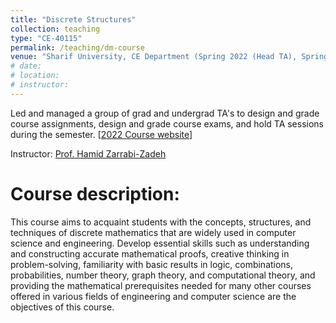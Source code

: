 ```yaml
---
title: "Discrete Structures"
collection: teaching
type: "CE-40115"
permalink: /teaching/dm-course
venue: "Sharif University, CE Department (Spring 2022 (Head TA), Spring 2021 (Head TA), Spring 2020)"
# date: 
# location: 
# instructor:
---
```

Led and managed a group of grad and undergrad TA's to design and grade course assignments, design and grade course exams, and hold TA sessions during the semester. [[2022 Course website](http://ce.sharif.edu/courses/00-01/2/ce115-1/index.php/section/syllabus/file/syllabus)] 


Instructor: [Prof. Hamid Zarrabi-Zadeh](http://sharif.edu/~zarrabi/)

Course description:
======
This course aims to acquaint students with the concepts, structures, and techniques of discrete mathematics that are widely used in computer science and engineering. Develop essential skills such as understanding and constructing accurate mathematical proofs, creative thinking in problem-solving, familiarity with basic results in logic, combinations, probabilities, number theory, graph theory, and computational theory, and providing the mathematical prerequisites needed for many other courses offered in various fields of engineering and computer science are the objectives of this course.
